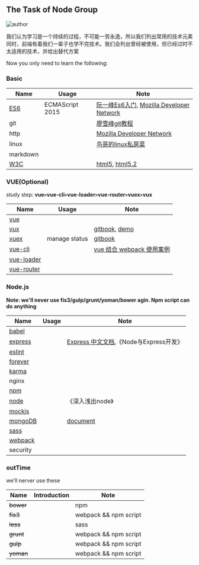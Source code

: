 ## The Task of Node Group

![author]

我们认为学习是一个持续的过程，不可能一劳永逸，所以我们列出常用的技术元素  
同时，前端有着我们一辈子也学不完技术。我们会列出曾经被使用，但已经过时不太适用的技术，并给出替代方案

Now you only need to learn the following:

### Basic

|Name|Usage|Note|
|---|---|---|
|[ES6]|ECMAScript 2015|[阮一峰Es6入门][es6-ruan], [Mozilla Developer Network][mdn-js]|
|git||[廖雪峰git教程][git-liao]|
|http||[Mozilla Developer Network][mdn-http]|    
|linux||[鸟哥的linux私房菜][linux-vbird]|
|markdown|||   
|[W3C]||[html5][w3c-html5], [html5.2][w3c-html5.2]|

### VUE(Optional)

study step: **vue` > `vue-cli` > `vue-loader` > `vue-router` > `vuex` > `vux**

|Name|Usage|Note|
|---|---|---|
|[vue]|||
|[vux]||[gitbook][vux-gitbook], [demo][vux-demo]|
|[vuex]|manage status|[gitbook][vuex-gitbook]| 
|[vue-cli]||[vue 结合 webpack 使用案例][vue-cli-templates-webpack]| 
|[vue-loader]||| 
|[vue-router]|||  

### Node.js 

**Note: we'll never use fis3/gulp/grunt/yoman/bower agin. Npm script can do anything** 

|Name|Usage|Note|
|---|---|---|
|[babel]|||
|[express]||[Express 中文文档][express-cn],《Node与Express开发》| 
|[eslint]|||
|[forever]|||
|[karma]|||
|nginx|||
|[npm]|||
|[node]||《深入浅出node》
|[mockjs]|||
|[mongoDB]||[document][mongoDB]|
|[sass]|||
|[webpack]|||
|security|||

### outTime

we'll nerver use these

|Name|Introduction|Note|
|---|---|---|
|~~bower~~||npm|
|~~fis3~~||webpack && npm script|
|~~less~~||sass || scss|
|~~grunt~~||webpack && npm script|
|~~gulp~~||webpack && npm script|
|~~yoman~~||webpack && npm script|

[author]:https://img.shields.io/badge/group-军、漾、文、圆、庆、媛-blue.svg
[babel]:https://github.com/babel/babel
[eslint]:https://github.com/eslint/eslint
[es6]:http://www.ecma-international.org/ecma-262/6.0/index.html
[es6-ruan]:http://es6.ruanyifeng.com/
[express]:https://github.com/expressjs/express
[express-cn]:http://www.expressjs.com.cn/
[forever]:https://github.com/foreverjs/forever
[git-liao]:http://www.liaoxuefeng.com/
[karma]:https://github.com/karma-runner/karma
[linux-vbird]:http://linux.vbird.org/
[npm]:https://www.npmjs.com/
[node]:https://nodejs.org/en/
[mdn-http]:https://developer.mozilla.org/zh-CN/docs/Web/HTTP
[mdn-js]:https://developer.mozilla.org/zh-CN/docs/Web/JavaScript
[mockjs]:http://mockjs.com/
[mongoDB]:https://www.mongodb.com/
[mongoDB]:https://docs.mongodb.com/
[sass]:http://sass-lang.com/
[vue]:http://cn.vuejs.org/
[vue-cli]:https://github.com/vuejs/vue-cli  
[vue-cli-templates-webpack]:http://vuejs-templates.github.io/webpack/
[vue-loader]:https://vue-loader.vuejs.org/en/
[vuex]:http://vuex.vuejs.org/zh-cn/
[vuex-gitbook]:http://vuex.vuejs.org/zh-cn/
[vux]:https://github.com/airyland/vux
[vux-demo]:https://vux.li/
[vux-gitbook]:https://vuxjs.gitbooks.io/vux/content/
[vue-router]:http://router.vuejs.org/zh-cn/essentials/getting-started.html
[W3C]:https://www.w3.org/TR/
[w3c-html5]:https://www.w3.org/TR/html5/
[w3c-html5.2]:http://w3c.github.io/html/
[webpack]:https://webpack.js.org